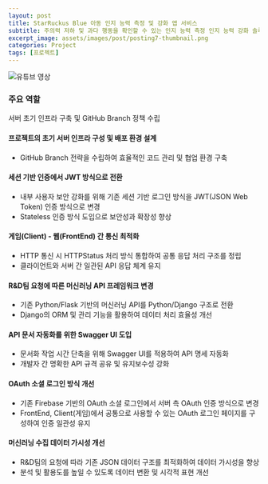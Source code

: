 ```yaml
---
layout: post
title: StarRuckus Blue 아동 인지 능력 측정 및 강화 앱 서비스
subtitle: 주의력 저하 및 과다 행동을 확인할 수 있는 인지 능력 측정 인지 능력 강화 솔루션 제공
excerpt_image: assets/images/post/posting7-thumbnail.png
categories: Project
tags: [프로젝트]
---
```


![유튜브 영상](https://www.youtube.com/watch?v=ypYyfxThboQ&t=1s)

### 주요 역할
서버 초기 인프라 구축 및 GitHub Branch 정책 수립

#### 프로젝트의 초기 서버 인프라 구성 및 배포 환경 설계
- GitHub Branch 전략을 수립하여 효율적인 코드 관리 및 협업 환경 구축
#### 세션 기반 인증에서 JWT 방식으로 전환
- 내부 사용자 보안 강화를 위해 기존 세션 기반 로그인 방식을 JWT(JSON Web Token) 인증 방식으로 변경
- Stateless 인증 방식 도입으로 보안성과 확장성 향상

#### 게임(Client) - 웹(FrontEnd) 간 통신 최적화
- HTTP 통신 시 HTTPStatus 처리 방식 통합하여 공통 응답 처리 구조를 정립
- 클라이언트와 서버 간 일관된 API 응답 체계 유지

#### R&D팀 요청에 따른 머신러닝 API 프레임워크 변경
- 기존 Python/Flask 기반의 머신러닝 API를 Python/Django 구조로 전환
- Django의 ORM 및 관리 기능을 활용하여 데이터 처리 효율성 개선

#### API 문서 자동화를 위한 Swagger UI 도입
- 문서화 작업 시간 단축을 위해 Swagger UI를 적용하여 API 명세 자동화
- 개발자 간 명확한 API 규격 공유 및 유지보수성 강화

#### OAuth 소셜 로그인 방식 개선
- 기존 Firebase 기반의 OAuth 소셜 로그인에서 서버 측 OAuth 인증 방식으로 변경
- FrontEnd, Client(게임)에서 공통으로 사용할 수 있는 OAuth 로그인 페이지를 구성하여 인증 일관성 유지

#### 머신러닝 수집 데이터 가시성 개선
- R&D팀의 요청에 따라 기존 JSON 데이터 구조를 최적화하여 데이터 가시성을 향상
- 분석 및 활용도를 높일 수 있도록 데이터 변환 및 시각적 표현 개선
